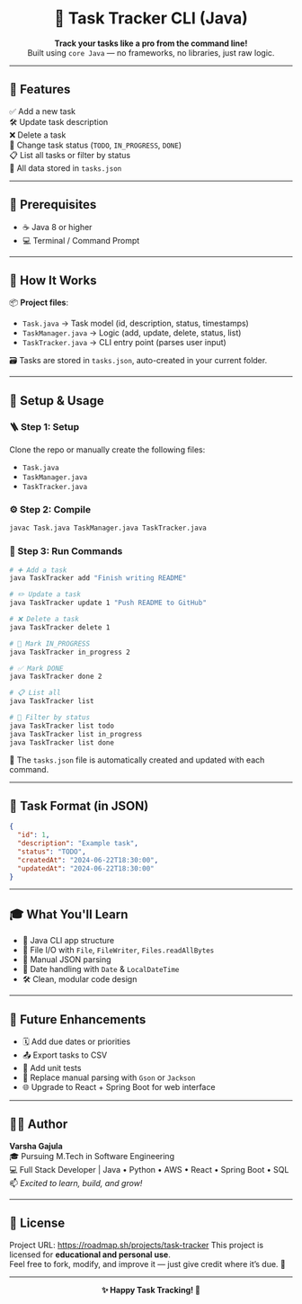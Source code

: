 <h1 align="center">📝 Task Tracker CLI (Java)</h1>
<p align="center">
  <b>Track your tasks like a pro from the command line!</b><br>
  Built using <code>core Java</code> — no frameworks, no libraries, just raw logic.
</p>

---

## 🌟 Features

✅ Add a new task  
🛠️ Update task description  
❌ Delete a task  
🔄 Change task status (`TODO`, `IN_PROGRESS`, `DONE`)  
📋 List all tasks or filter by status  
💾 All data stored in `tasks.json`

---

## 🧰 Prerequisites

- ☕ Java 8 or higher
- 💻 Terminal / Command Prompt

---

## 🧠 How It Works

📦 **Project files**:
- `Task.java` → Task model (id, description, status, timestamps)
- `TaskManager.java` → Logic (add, update, delete, status, list)
- `TaskTracker.java` → CLI entry point (parses user input)

🗃️ Tasks are stored in `tasks.json`, auto-created in your current folder.

---

## 🧱 Setup & Usage

### 🪜 Step 1: Setup

Clone the repo or manually create the following files:
- `Task.java`
- `TaskManager.java`
- `TaskTracker.java`

### ⚙️ Step 2: Compile

```bash
javac Task.java TaskManager.java TaskTracker.java
```

### 🚀 Step 3: Run Commands

```bash
# ➕ Add a task
java TaskTracker add "Finish writing README"

# ✏️ Update a task
java TaskTracker update 1 "Push README to GitHub"

# ❌ Delete a task
java TaskTracker delete 1

# 🔁 Mark IN_PROGRESS
java TaskTracker in_progress 2

# ✅ Mark DONE
java TaskTracker done 2

# 📋 List all
java TaskTracker list

# 🎯 Filter by status
java TaskTracker list todo
java TaskTracker list in_progress
java TaskTracker list done
```

📝 The `tasks.json` file is automatically created and updated with each command.

---

## 📄 Task Format (in JSON)

```json
{
  "id": 1,
  "description": "Example task",
  "status": "TODO",
  "createdAt": "2024-06-22T18:30:00",
  "updatedAt": "2024-06-22T18:30:00"
}
```

---

## 🎓 What You'll Learn

- 🧩 Java CLI app structure
- 📂 File I/O with `File`, `FileWriter`, `Files.readAllBytes`
- 🧵 Manual JSON parsing
- 🧠 Date handling with `Date` & `LocalDateTime`
- 🛠️ Clean, modular code design

---

## 🚀 Future Enhancements

- 🗓️ Add due dates or priorities
- 📤 Export tasks to CSV
- 🧪 Add unit tests
- 🔄 Replace manual parsing with `Gson` or `Jackson`
- 🌐 Upgrade to React + Spring Boot for web interface

---

## 👩‍💻 Author

**Varsha Gajula**  
🎓 Pursuing M.Tech in Software Engineering  
💻 Full Stack Developer | Java • Python • AWS • React • Spring Boot • SQL  
📫 _Excited to learn, build, and grow!_

---

## 📜 License
Project URL: https://roadmap.sh/projects/task-tracker
This project is licensed for **educational and personal use**.  
Feel free to fork, modify, and improve it — just give credit where it’s due. 🌟

---

<p align="center">
  <b>✨ Happy Task Tracking! 🚀</b>
</p>
